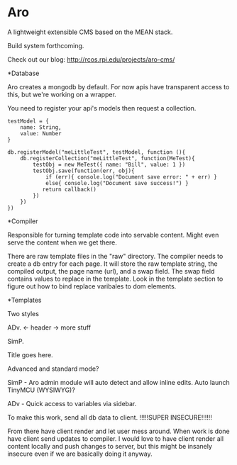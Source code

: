 Aro
===

A lightweight extensible CMS based on the MEAN stack.

Build system forthcoming.

Check out our blog: http://rcos.rpi.edu/projects/aro-cms/


*Database

Aro creates a mongodb by default. For now apis have transparent access to this, but we're working on a wrapper.

You need to register your api's models then request a collection.

    testModel = {
        name: String,
        value: Number
    }

    db.registerModel("meLittleTest", testModel, function (){
        db.registerCollection("meLittleTest", function(MeTest){
            testObj = new MeTest({ name: "Bill", value: 1 })
            testObj.save(function(err, obj){
                if (err){ console.log("Document save error: " + err) }
                else{ console.log("Document save success!") }
               return callback()
            })
        })
    })
    
    
    
*Compiler

Responsible for turning template code into servable content. Might even serve the content when we get there.

There are raw template files in the "raw" directory. The compiler needs to create a db entry for each page. It will store the raw template string, the compiled output, the page name (url), and a swap field. The swap field contains values to replace in the template. Look in the template section to figure out how to bind replace varibales to dom elements.


*Templates

Two styles

ADv. <- header -> <!-- Header will go here. -->
more stuff

SimP. <div aro-fill="title">Title goes here.</div> <!-- Tell admin page we want the value of title to go in here. -->

Advanced and standard mode?

SimP - Aro admin module will auto detect and allow inline edits. Auto launch TinyMCU (WYSIWYG)?

ADv - Quick access to variables via sidebar.


To make this work, send all db data to client. !!!!!SUPER INSECURE!!!!!!

From there have client render and let user mess around. When work is done have client send updates to compiler. I would love to have client render all content locally and push changes to server, but this might be insanely insecure even if we are basically doing it anyway. 

